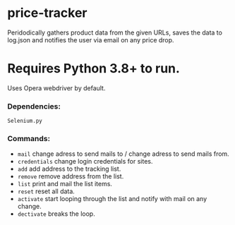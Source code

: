 # price-tracker

Peridodically gathers product data from the given URLs, saves the data to log.json and notifies the user via email on any price drop. 

# Requires Python 3.8+ to run.

Uses Opera webdriver by default.

### Dependencies: 
`Selenium.py`

### Commands: 
 - `mail` change adress to send mails to / change adress to send mails from.
 - `credentials` change login credentials for sites.
 - `add` add address to the tracking list.
 - `remove` remove address from the list.
 - `list` print and mail the list items.
 - `reset` reset all data.
 - `activate`  start looping through the list and notify with mail on any change. 
 - `dectivate`  breaks the loop. 
